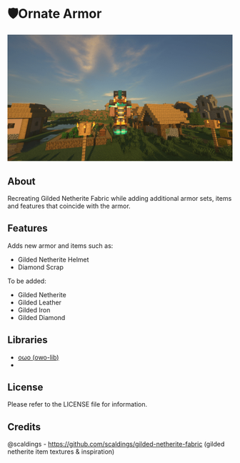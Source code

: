 

# 🛡️Ornate Armor

![ORNATE ARMOR](https://github.com/deceivedfx/ornatearmor/blob/1.19/imgs/armor1.png)
## About

Recreating Gilded Netherite Fabric while adding additional armor sets, items and features that coincide with the armor. 

## Features

Adds new armor and items such as:
- Gilded Netherite Helmet
- Diamond Scrap

To be added:
- Gilded Netherite
- Gilded Leather
- Gilded Iron
- Gilded Diamond

## Libraries

- [oωo (owo-lib)](https://github.com/wisp-forest/owo-lib) 
- 

## License

Please refer to the LICENSE file for information.

## Credits

@scaldings - https://github.com/scaldings/gilded-netherite-fabric (gilded netherite item textures & inspiration)

